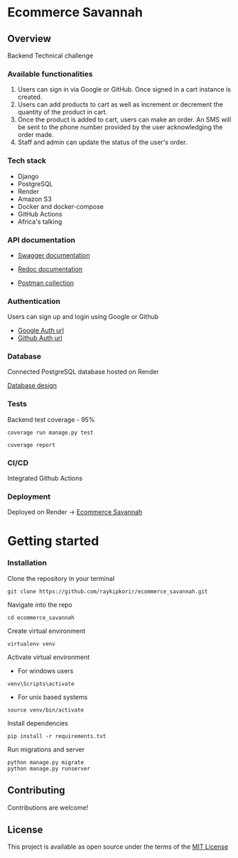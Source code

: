 # Ecommerce Savannah
## Overview
Backend Technical challenge
### Available functionalities
1. Users can sign in via Google or GitHub. Once signed in a cart instance is created.
2. Users can add products to cart as well as increment or decrement the quantity of the product in cart.
3. Once the product is added to cart, users can make an order. An SMS will be sent to the phone number provided by the user acknowledging the order made.
4. Staff and admin can update the status of the user's order.
   
### Tech stack
- Django
- PostgreSQL
- Render
- Amazon S3
- Docker and docker-compose
- GitHub Actions
- Africa's talking

### API documentation
- [Swagger documentation](https://ecommerce-savannah.onrender.com/api/schema/swagger/)

- [Redoc documentation](https://ecommerce-savannah.onrender.com/api/schema/redoc/)

- [Postman collection](https://www.postman.com/raykipkorir/workspace/public-workspace/request/19883034-99678c5d-b4dd-4fc9-9651-1bb48fc68bb6)
### Authentication
Users can sign up and login using Google or Github
- [Google Auth url](https://accounts.google.com/o/oauth2/v2/auth?redirect_uri=https://ecommerce-savannah.onrender.com/api/google-callback/&prompt=consent&response_type=code&client_id=611241998884-3vt81edvfbvca97515qrqpha6rghfcqt.apps.googleusercontent.com&scope=openid%20email%20profile&access_type=offline)
- [Github Auth url](https://github.com/login/oauth/authorize?client_id=b3613d55c08b9555021f&redirect_uri=https://ecommerce-savannah.onrender.com/api/github-callback/&scope=user)

### Database
Connected PostgreSQL database hosted on Render

[Database design](https://drawsql.app/teams/rays-team/diagrams/ecommerce-savannah)

### Tests
Backend test coverage - 95%

`coverage run manage.py test`

`coverage report`

### CI/CD
Integrated Github Actions

### Deployment
Deployed on Render -> [Ecommerce Savannah](https://ecommerce-savannah.onrender.com)

# Getting started
### Installation

Clone the repository in your terminal
```
git clone https://github.com/raykipkorir/ecommerce_savannah.git
```
Navigate into the repo
```
cd ecommerce_savannah
```
Create virtual environment
```
virtualenv venv
```
Activate virtual environment

- For windows users
```
venv\Scripts\activate
```
- For unix based systems
```
source venv/bin/activate
```
Install dependencies
```
pip install -r requirements.txt
```
Run migrations and server
```
python manage.py migrate
python manage.py runserver
```

## Contributing
Contributions are welcome!

## License
This project is available as open source under the terms of the [MIT License](https://opensource.org/license/mit/)
